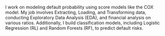 I work on modeling default probability using score models like the COX model. My job involves Extracting, Loading, and
Transforming data, conducting Exploratory Data Analysis (EDA), and financial analysis on various ratios. Additionally,
I build classification models, including Logistic Regression (RL) and Random Forests (RF), to predict default risks.
